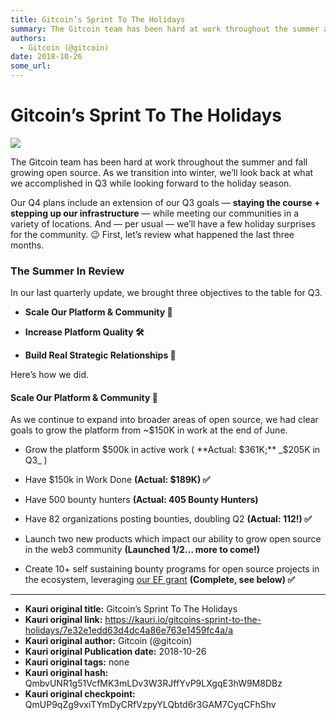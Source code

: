 ```yaml
---
title: Gitcoin’s Sprint To The Holidays
summary: The Gitcoin team has been hard at work throughout the summer and fall growing open source. As we transition into winter, we’ll look back at what we accomplished in Q3 while looking forward to the holiday season. Our Q4 plans include an extension of our Q3 goals — staying the course + stepping up our infrastructure — while meeting our communities in a variety of locations. And — per usual — we’ll have a few holiday surprises for the community. 😉 First, let’s review what happened the last three m
authors:
  - Gitcoin (@gitcoin)
date: 2018-10-26
some_url: 
---
```


# Gitcoin’s Sprint To The Holidays

![](https://ipfs.infura.io/ipfs/QmfVPHgqCaTE7ZRcxs7f4A5aje32dpeYmbvZiLrEu8Dpd3)



The Gitcoin team has been hard at work throughout the summer and fall growing open source. As we transition into winter, we’ll look back at what we accomplished in Q3 while looking forward to the holiday season.

Our Q4 plans include an extension of our Q3 goals — **staying the course + stepping up our infrastructure**  _—_ while meeting our communities in a variety of locations. And — per usual — we’ll have a few holiday surprises for the community. 😉
First, let’s review what happened the last three months.

### The Summer In Review
In our last quarterly update, we brought three objectives to the table for Q3.

 *  **Scale Our Platform & Community 🚀** 

 *  **Increase Platform Quality 🛠** 

 *  **Build Real Strategic Relationships 🤝** 

Here’s how we did.

#### Scale Our Platform & Community 🚀
As we continue to expand into broader areas of open source, we had clear goals to grow the platform from ~$150K in work at the end of June.

 * Grow the platform $500k in active work ( **Actual: $361K;**  _$205K in Q3_ )

 * Have $150k in Work Done **(Actual: $189K) ✅** 

 * Have 500 bounty hunters **(Actual: 405 Bounty Hunters)** 

 * Have 82 organizations posting bounties, doubling Q2 **(Actual: 112!) ✅** 

 * Launch two new products which impact our ability to grow open source in the web3 community **(Launched 1/2… more to come!)** 

 * Create 10+ self sustaining bounty programs for open source projects in the ecosystem, leveraging [our EF grant](https://medium.com/gitcoin/grow-open-source-ethereum-foundation-grant-d393802fe9aa)  **(Complete, see below) ✅** 



---

- **Kauri original title:** Gitcoin’s Sprint To The Holidays
- **Kauri original link:** https://kauri.io/gitcoins-sprint-to-the-holidays/7e32e1edd63d4dc4a86e763e1459fc4a/a
- **Kauri original author:** Gitcoin (@gitcoin)
- **Kauri original Publication date:** 2018-10-26
- **Kauri original tags:** none
- **Kauri original hash:** QmbvUNR1g51VcfMK3mLDv3W3RJffYvP9LXgqE3hW9M8DBz
- **Kauri original checkpoint:** QmUP9qZg9vxiTYmDyCRfVzpyYLQbtd6r3GAM7CyqCFhShv



